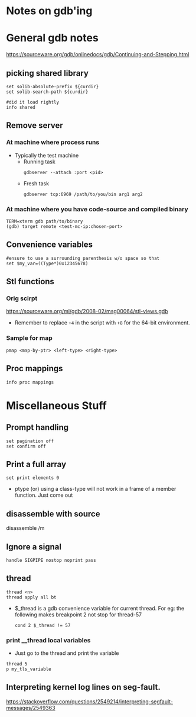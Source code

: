 # Notes on gdb'ing

# General gdb notes

https://sourceware.org/gdb/onlinedocs/gdb/Continuing-and-Stepping.html

## picking shared library

```
set solib-absolute-prefix ${curdir}
set solib-search-path ${curdir}

#did it load rightly
info shared
```

## Remove server

### At machine where process runs

* Typically the test machine
    * Running task
      ```
      gdbserver --attach :port <pid>
      ```
    * Fresh task
      ```
      gdbserver tcp:6969 /path/to/you/bin arg1 arg2
      ```

### At machine where you have code-source and compiled binary

```
TERM=xterm gdb path/to/binary
(gdb) target remote <test-mc-ip:chosen-port>
```

## Convenience variables

```
#ensure to use a surrounding parenthesis w/o space so that
set $my_var=((Type*)0x12345678)
```

## Stl functions

### Orig scirpt

https://sourceware.org/ml/gdb/2008-02/msg00064/stl-views.gdb
* Remember to replace `+4` in the script with `+8` for the 64-bit environment.

### Sample for map

```
pmap <map-by-ptr> <left-type> <right-type>
```

## Proc mappings

```
info proc mappings
```

# Miscellaneous Stuff

## Prompt handling

```
set pagination off
set confirm off
```

## Print a full array

```
set print elements 0
```

* ptype (or) using a class-type will not work in a frame of a member function. Just come out

## disassemble with source

disassemble /m

## Ignore a signal

```
handle SIGPIPE nostop noprint pass
```

## thread

```
thread <n>
thread apply all bt
```

* $_thread is a gdb convenience variable for current thread.
  For eg: the following makes breakpoint 2 not stop for thread-57
  ```
  cond 2 $_thread != 57
  ```

### print __thread local variables


* Just go to the thread and print the variable
```
thread 5
p my_tls_variable
```

## Interpreting kernel log lines on seg-fault.

https://stackoverflow.com/questions/2549214/interpreting-segfault-messages/2549363
